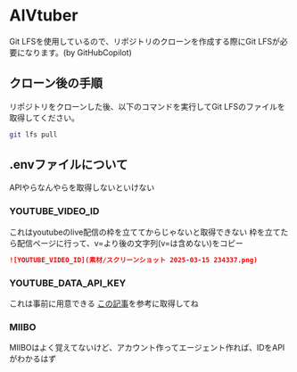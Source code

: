 # AIVtuber
Git LFSを使用しているので、リポジトリのクローンを作成する際にGit LFSが必要になります。(by GitHubCopilot)

## クローン後の手順
リポジトリをクローンした後、以下のコマンドを実行してGit LFSのファイルを取得してください。

```bash
git lfs pull
```

## .envファイルについて
APIやらなんやらを取得しないといけない

### YOUTUBE_VIDEO_ID
これはyoutubeのlive配信の枠を立ててからじゃないと取得できない
枠を立てたら配信ページに行って、v=より後の文字列(v=は含めない)をコピー

```markdown
![YOUTUBE_VIDEO_ID](素材/スクリーンショット 2025-03-15 234337.png)
```

### YOUTUBE_DATA_API_KEY
これは事前に用意できる
[この記事](https://qiita.com/shinkai_/items/10a400c25de270cb02e4)を参考に取得してね

### MIIBO
MIIBOはよく覚えてないけど、アカウント作ってエージェント作れば、IDをAPIがわかるはず